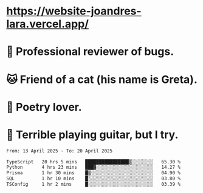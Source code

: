 # https://website-joandres-lara.vercel.app/
# 🐛 Professional reviewer of bugs.
# 🐱 Friend of a cat (his name is Greta).
# 📜 Poetry lover.
# 🎸 Terrible playing guitar, but I try.

<!--START_SECTION:waka-->

```txt
From: 13 April 2025 - To: 20 April 2025

TypeScript   20 hrs 5 mins   ████████████████▒░░░░░░░░   65.30 %
Python       4 hrs 23 mins   ███▓░░░░░░░░░░░░░░░░░░░░░   14.27 %
Prisma       1 hr 30 mins    █▒░░░░░░░░░░░░░░░░░░░░░░░   04.90 %
SQL          1 hr 10 mins    █░░░░░░░░░░░░░░░░░░░░░░░░   03.80 %
TSConfig     1 hr 2 mins     █░░░░░░░░░░░░░░░░░░░░░░░░   03.39 %
```

<!--END_SECTION:waka-->
